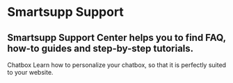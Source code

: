 # Smartsupp Support
## Smartsupp Support Center helps you to find FAQ, how-to guides and step-by-step tutorials.
Chatbox 
Learn how to personalize your chatbox, so that it is perfectly suited to your website.

